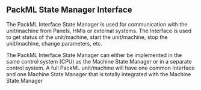 ## PackML State Manager Interface

The PackML Interface State Manager is used for communication with the unit/machine from Panels, HMIs or external systems. 
The Interface is used to get status of the unit/machine, start the unit/machine, stop the unit/machine, change parameters, etc.

The PackML Interface State Manager can either be implemented in the same control system (CPU) as the Machine State Manager or in a separate control system. 
A full PackML unit/machine will have one common Interface and one Machine State Manager that is totally integrated with the Machine State Manager